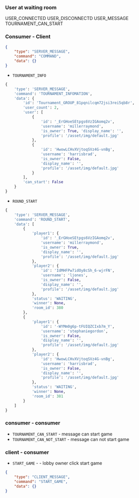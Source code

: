 ### User at waiting room
USER_CONNECTED
USER_DISCONNECTD
USER_MESSAGE
TOURNAMENT_CAN_START


### Consumer - Client
```json
{
    "type": "SERVER_MESSAGE",
    "command": "COMMAND",
    "data": {}
}
```
- `TOURNAMENT_INFO`
```python
{
    'type': 'SERVER_MESSAGE',
    'command': 'TOURNAMENT_INFOMATION',
    'data': {
        'id': 'Tournament_GROUP_81pqnilcqm72jsi3rei5qb8r',
        'user_count': 2, 
        'user': [
            {
                'id': '_ErGHoeSEtpgs6VzIGAomq2v',
                'username': 'millerraymond',
                'is_owner': True, 'display_name': '',
                'profile': '/asset/img/default.jpg'
            },
            {
                'id': 'HwowLCHvXVjtoqSVz4G-vnBg',
                'username': 'harrisbrad',
                'is_owner': False,
                'display_name': '',
                'profile': '/asset/img/default.jpg'
            }
        ],
        'can_start': False
    }
}
```
- `ROUND_START`
```python
{
    'type': 'SERVER_MESSAGE',
    'command': 'ROUND_START',
    'data': [
        {
            'player1': {
                'id': '_ErGHoeSEtpgs6VzIGAomq2v',
                'username': 'millerraymond',
                'is_owner': True,
                'display_name': '',
                'profile': '/asset/img/default.jpg'
            },
            'player2': {
                'id': 'IdMHFPw7idOy8cSh_6-wjrFN',
                'username': 'ljones',
                'is_owner': False,
                'display_name': '',
                'profile': '/asset/img/default.jpg'
            },
            'status': 'WAITING',
            'winner': None,
            'room_id': 380
        },
        {
            'player1': {
                'id': '-WYMm0g6p-tFUIQZCIxb7m_Y',
                'username': 'stephaniegordon',
                'is_owner': False,
                'display_name': '',
                'profile': '/asset/img/default.jpg'
            },
            'player2': {
                'id': 'HwowLCHvXVjtoqSVz4G-vnBg',
                'username': 'harrisbrad',
                'is_owner': False,
                'display_name': '',
                'profile': '/asset/img/default.jpg'
            },
            'status': 'WAITING',
            'winner': None,
            'room_id': 381
        }
    ]
}
```



### consumer - consumer
- `TOURNAMENT_CAN_START` - message can start game
- `TOURNAMENT_CAN_NOT_START` - message can not start game


### client - consumer
- `START_GAME` - - lobby owner click start game
```json
{
    "type": "CLIENT_MESSAGE",
    "command": "START_GAME",
    "data": {}
}
```

